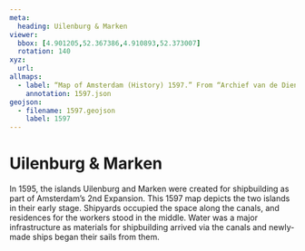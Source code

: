 ```yaml
---
meta:
  heading: Uilenburg & Marken
viewer:
  bbox: [4.901205,52.367386,4.910893,52.373007]
  rotation: 140
xyz:
  url: 
allmaps:
  - label: “Map of Amsterdam (History) 1597.” From “Archief van de Dienst Openbare Werken; Centraal Tekeningen Archief,” Stadsarchief Amsterdam. 1597. Author unknown. Orientation; south-southwest above.
    annotation: 1597.json
geojson:
  - filename: 1597.geojson
    label: 1597
---
```

# Uilenburg & Marken
In 1595, the islands Uilenburg and Marken were created for shipbuilding as part of Amsterdam’s 2nd Expansion. This 1597 map depicts the two islands in their early stage. Shipyards occupied the space along the canals, and residences for the workers stood in the middle. Water was a major infrastructure as materials for shipbuilding arrived via the canals and newly-made ships began their sails from them. 
